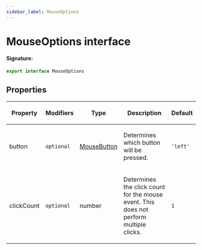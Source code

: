 ```yaml
---
sidebar_label: MouseOptions
---
```


# MouseOptions interface

#### Signature:

```typescript
export interface MouseOptions
```

## Properties

<table><thead><tr><th>

Property

</th><th>

Modifiers

</th><th>

Type

</th><th>

Description

</th><th>

Default

</th></tr></thead>
<tbody><tr><td>

button

</td><td>

`optional`

</td><td>

[MouseButton](./puppeteer.mousebutton.md)

</td><td>

Determines which button will be pressed.

</td><td>

`'left'`

</td></tr>
<tr><td>

clickCount

</td><td>

`optional`

</td><td>

number

</td><td>

Determines the click count for the mouse event. This does not perform multiple clicks.

</td><td>

`1`

</td></tr>
</tbody></table>
